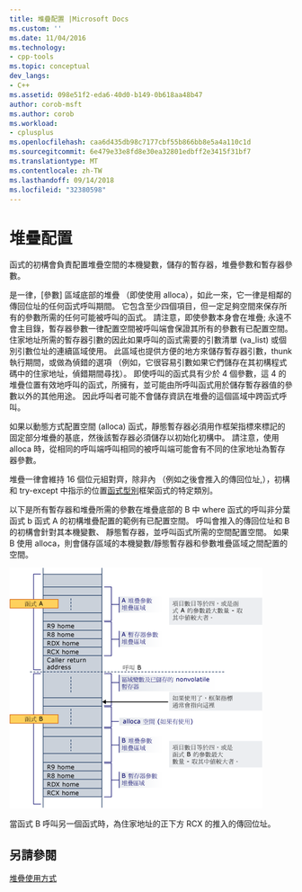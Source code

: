 ```yaml
---
title: 堆疊配置 |Microsoft Docs
ms.custom: ''
ms.date: 11/04/2016
ms.technology:
- cpp-tools
ms.topic: conceptual
dev_langs:
- C++
ms.assetid: 098e51f2-eda6-40d0-b149-0b618aa48b47
author: corob-msft
ms.author: corob
ms.workload:
- cplusplus
ms.openlocfilehash: caa6d435db98c7177cbf55b866bb8e5a4a110c1d
ms.sourcegitcommit: 6e479e33e8fd8e30ea32801edbff2e3415f31bf7
ms.translationtype: MT
ms.contentlocale: zh-TW
ms.lasthandoff: 09/14/2018
ms.locfileid: "32380598"
---
```

# <a name="stack-allocation"></a>堆疊配置
函式的初構會負責配置堆疊空間的本機變數，儲存的暫存器，堆疊參數和暫存器參數。  
  
 是一律，[參數] 區域底部的堆疊 （即使使用 alloca），如此一來，它一律是相鄰的傳回位址的任何函式呼叫期間。 它包含至少四個項目，但一定足夠空間來保存所有的參數所需的任何可能被呼叫的函式。 請注意，即使參數本身會在堆疊; 永遠不會主目錄，暫存器參數一律配置空間被呼叫端會保證其所有的參數有已配置空間。 住家地址所需的暫存器引數的因此如果呼叫的函式需要的引數清單 (va_list) 或個別引數位址的連續區域使用。 此區域也提供方便的地方來儲存暫存器引數，thunk 執行期間，或做為偵錯的選項 （例如，它很容易引數如果它們儲存在其初構程式碼中的住家地址，偵錯期間尋找）。 即使呼叫的函式具有少於 4 個參數，這 4 的堆疊位置有效地呼叫的函式，所擁有，並可能由所呼叫函式用於儲存暫存器值的參數以外的其他用途。  因此呼叫者可能不會儲存資訊在堆疊的這個區域中跨函式呼叫。  
  
 如果以動態方式配置空間 (alloca) 函式，靜態暫存器必須用作框架指標來標記的固定部分堆疊的基底，然後該暫存器必須儲存以初始化初構中。 請注意，使用 alloca 時，從相同的呼叫端呼叫相同的被呼叫端可能會有不同的住家地址為暫存器參數。  
  
 堆疊一律會維持 16 個位元組對齊，除非內 （例如之後會推入的傳回位址,），初構和 try-except 中指示的位置[函式型別](../build/function-types.md)框架函式的特定類別。  
  
 以下是所有暫存器和堆疊所需的參數在堆疊底部的 B 中 where 函式的呼叫非分葉函式 b 函式 A 的初構堆疊配置的範例有已配置空間。 呼叫會推入的傳回位址和 B 的初構會針對其本機變數、 靜態暫存器，並呼叫函式所需的空間配置空間。 如果 B 使用 alloca，則會儲存區域的本機變數/靜態暫存器和參數堆疊區域之間配置的空間。  
  
 ![AMD 轉換範例](../build/media/vcamd_conv_ex_5.png "vcAmd_conv_ex_5")  
  
 當函式 B 呼叫另一個函式時，為住家地址的正下方 RCX 的推入的傳回位址。  
  
## <a name="see-also"></a>另請參閱  
 [堆疊使用方式](../build/stack-usage.md)